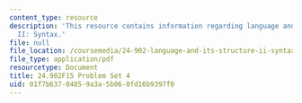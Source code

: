 ```yaml
---
content_type: resource
description: 'This resource contains information regarding language and its structure
  II: Syntax.'
file: null
file_location: /coursemedia/24-902-language-and-its-structure-ii-syntax-fall-2015/01f7b63704859a3a5b060fd16b9397f0_MIT24_902F15_ProblemSet4.pdf
file_type: application/pdf
resourcetype: Document
title: 24.902F15 Problem Set 4
uid: 01f7b637-0485-9a3a-5b06-0fd16b9397f0
---
```

